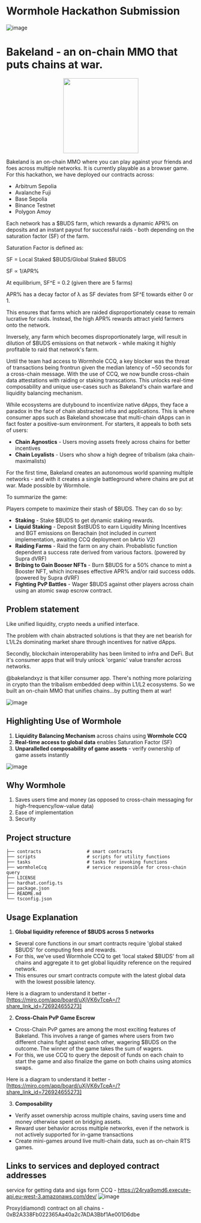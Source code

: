 # Wormhole Hackathon Submission
  ![image](https://github.com/user-attachments/assets/d9cd7a7c-e54c-40b3-ac68-0ed22613ee4a)

# Bakeland - an on-chain MMO that puts chains at war. 
  <p align="center" width="100%">
    <img src="https://github.com/user-attachments/assets/9c172c13-c41f-4a81-8566-55e07a8ea359" width=200 height=200 align=center>
  </p>

Bakeland is an on-chain MMO where you can play against your friends and foes across multiple networks. It is currently playable as a browser game. For this hackathon, we have deployed our contracts across:

- Arbitrum Sepolia
- Avalanche Fuji
- Base Sepolia
- Binance Testnet
- Polygon Amoy

Each network has a $BUDS farm, which rewards a dynamic APR% on deposits and an instant payout for successful raids - both depending on the saturation factor (SF) of the farm. 

Saturation Factor is defined as:

SF = Local Staked $BUDS/Global Staked $BUDS

SF ∝ 1/APR%

At equilibrium, SF^E = 0.2 (given there are 5 farms)

APR% has a decay factor of λ as SF deviates from SF^E towards either 0 or 1.

This ensures that farms which are raided disproportionately cease to remain lucrative for raids. Instead, the high APR% rewards attract yield farmers onto the network.

Inversely, any farm which becomes disproportionately large, will result in dilution of $BUDS emissions on that network - while making it highly profitable to raid that network's farm. 
 

Until the team had access to Wormhole CCQ, a key blocker was the threat of transactions being frontrun given the median latency of ~50 seconds for a cross-chain message. With the use of CCQ, we now bundle cross-chain data attestations with raiding or staking transcations. This unlocks real-time composability and unique use-cases such as Bakeland's chain warfare and liquidity balancing mechanism.

While ecosystems are dutybound to incentivize native dApps, they face a paradox in the face of chain abstracted infra and applications. This is where consumer apps such as Bakeland showcase that multi-chain dApps can in fact foster a positive-sum environment. For starters, it appeals to both sets of users:

  - **Chain Agnostics** - Users moving assets freely across chains for better incentives
  - **Chain Loyalists** - Users who show a high degree of tribalism (aka chain-maximalists)


For the first time, Bakeland creates an autonomous world spanning multiple networks - and with it creates a single battleground where chains are put at war. Made possible by Wormhole.


To summarize the game:
  
Players compete to maximize their stash of $BUDS. They can do so by:

  - **Staking** - Stake $BUDS to get dynamic staking rewards.
  - **Liquid Staking** - Deposit $stBUDS to earn Liquidity Mining Incentives and BGT emissions on Berachain (not included in current implementation, awaiting CCQ deployment on bArtio V2)
  - **Raiding Farms** - Raid the farm on any chain. Probablistic function dependent a success rate derived from various factors. (powered by Supra dVRF)
  - **Bribing to Gain Booser NFTs** - Burn $BUDS for a 50% chance to mint a Booster NFT, which increases effective APR% and/or raid success odds. (powered by Supra dVRF)
  - **Fighting PvP Battles** - Wager $BUDS against other players across chain using an atomic swap escrow contract.
  
## Problem statement 

Like unified liquidity, crypto needs a unified interface. 

The problem with chain abstracted solutions is that they are net bearish for L1/L2s dominating market share through incentives for native dApps.

Secondly, blockchain interoperability has been limited to infra and DeFi. But it's consumer apps that will truly unlock 'organic' value transfer across networks.

@bakelandxyz is that killer consumer app. There's nothing more polarizing in crypto than the tribalism embedded deep within L1/L2 ecosystems. So we built an on-chain MMO that unifies chains...by putting them at war! 

  
  ![image](https://github.com/user-attachments/assets/cd3705f6-3f35-41f6-b518-aa9eb93e0916)

  
## Highlighting Use of Wormhole
  1. **Liquidity Balancing Mechanism** across chains using **Wormhole CCQ**
  2. **Real-time access to global data** enables Saturation Factor (SF)
  3. **Unparallelled composability of game assets** - verify ownership of game assets instantly
  

  ![image](https://github.com/user-attachments/assets/ca488a8d-f565-472d-b7bc-2d3e6fb2ffa6)

## Why Wormhole
  1. Saves users time and money (as opposed to cross-chain messaging for high-frequency/low-value data)
  2. Ease of implementation
  3. Security

## Project structure
    ├── contracts                 # smart contracts
    ├── scripts                   # scripts for utility functions
    ├── tasks                     # tasks for invoking functions
    ├── wormholeCcq               # service responsible for cross-chain query 
    ├── LICENSE
    ├── hardhat.config.ts  
    ├── package.json
    ├── README.md
    └── tsconfig.json

## Usage Explanation
1. **Global liquidity reference of $BUDS across 5 networks**
  - Several core functions in our smart contracts require 'global staked $BUDS' for computing fees and rewards.
  - For this, we've used Wormhole CCQ to get 'local staked $BUDS' from all chains and aggregate it to get global liquidity reference on the required network.
  - This ensures our smart contracts compute with the latest global data with the lowest possible latency.
  
Here is a diagram to understand it better - [https://miro.com/app/board/uXjVK6vTceA=/?share_link_id=726924655273]

2. **Cross-Chain PvP Game Escrow**
 - Cross-Chain PvP games are among the most exciting features of Bakeland. This involves a range of games where users from two different chains fight against each other, wagering $BUDS on the outcome.
 The winner of the game takes the sum of wagers.
 - For this, we use CCQ to query the deposit of funds on each chain to start the game and also finalize the game on both chains using atomics swaps.
   
Here is a diagram to understand it better - [https://miro.com/app/board/uXjVK6vTceA=/?share_link_id=726924655273]
    
3. **Composability**
  - Verify asset ownership across multiple chains, saving users time and money otherwise spent on bridging assets.
  - Reward user behavior across multiple networks, even if the network is not actively supported for in-game transactions
  - Create mini-games around live multi-chain data, such as on-chain RTS games. 
     
  
## Links to services and deployed contract addresses
  service for getting data and sigs form CCQ -  https://24rya9omd6.execute-api.eu-west-3.amazonaws.com/dev/
  ![image](https://github.com/user-attachments/assets/25832432-4d1e-4cb1-97e9-3c6bab625484)

  Proxy(diamond) contract on all chains - 0xB2A338Fb022365Aa40a2c7ADA3Bbf1Ae001D6dbe 
